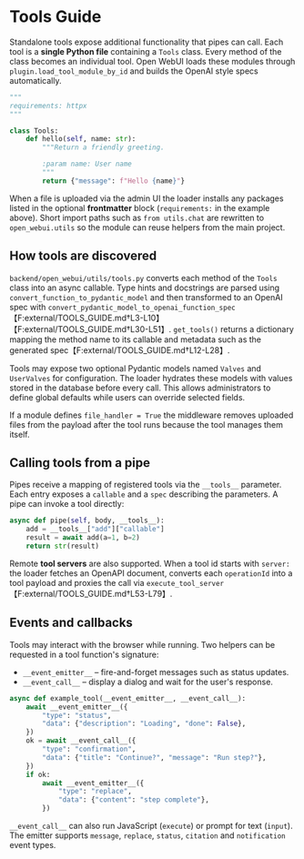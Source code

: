 # Tools Guide

Standalone tools expose additional functionality that pipes can call. Each tool
is a **single Python file** containing a `Tools` class. Every method of the
class becomes an individual tool. Open WebUI loads these modules through
`plugin.load_tool_module_by_id` and builds the OpenAI style specs
automatically.

```python
"""
requirements: httpx
"""

class Tools:
    def hello(self, name: str):
        """Return a friendly greeting.

        :param name: User name
        """
        return {"message": f"Hello {name}"}
```

When a file is uploaded via the admin UI the loader installs any packages listed
in the optional **frontmatter** block (`requirements:` in the example above).
Short import paths such as `from utils.chat` are rewritten to `open_webui.utils`
so the module can reuse helpers from the main project.

## How tools are discovered

`backend/open_webui/utils/tools.py` converts each method of the `Tools` class
into an async callable. Type hints and docstrings are parsed using
`convert_function_to_pydantic_model` and then transformed to an OpenAI spec with
`convert_pydantic_model_to_openai_function_spec`【F:external/TOOLS_GUIDE.md†L3-L10】【F:external/TOOLS_GUIDE.md†L30-L51】.
`get_tools()` returns a dictionary mapping the method name to its callable and
metadata such as the generated spec【F:external/TOOLS_GUIDE.md†L12-L28】.

Tools may expose two optional Pydantic models named `Valves` and `UserValves`
for configuration. The loader hydrates these models with values stored in the
database before every call. This allows administrators to define global defaults
while users can override selected fields.

If a module defines `file_handler = True` the middleware removes uploaded files
from the payload after the tool runs because the tool manages them itself.

## Calling tools from a pipe

Pipes receive a mapping of registered tools via the `__tools__` parameter. Each
entry exposes a `callable` and a `spec` describing the parameters. A pipe can
invoke a tool directly:

```python
async def pipe(self, body, __tools__):
    add = __tools__["add"]["callable"]
    result = await add(a=1, b=2)
    return str(result)
```

Remote **tool servers** are also supported. When a tool id starts with
`server:` the loader fetches an OpenAPI document, converts each `operationId`
into a tool payload and proxies the call via `execute_tool_server`【F:external/TOOLS_GUIDE.md†L53-L79】.

## Events and callbacks

Tools may interact with the browser while running. Two helpers can be requested
in a tool function's signature:

- `__event_emitter__` – fire-and-forget messages such as status updates.
- `__event_call__` – display a dialog and wait for the user's response.

```python
async def example_tool(__event_emitter__, __event_call__):
    await __event_emitter__({
        "type": "status",
        "data": {"description": "Loading", "done": False},
    })
    ok = await __event_call__({
        "type": "confirmation",
        "data": {"title": "Continue?", "message": "Run step?"},
    })
    if ok:
        await __event_emitter__({
            "type": "replace",
            "data": {"content": "step complete"},
        })
```

`__event_call__` can also run JavaScript (`execute`) or prompt for text
(`input`). The emitter supports `message`, `replace`, `status`, `citation` and
`notification` event types.

